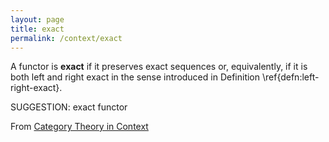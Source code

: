 ```yaml
---
layout: page
title: exact
permalink: /context/exact
---
```

A functor is **exact** if it preserves exact sequences or, equivalently, if it is both left and right exact in the sense introduced in Definition \ref{defn:left-right-exact}.

SUGGESTION: exact functor

From [Category Theory in Context](https://mathgloss.github.io/MathGloss/context.html)